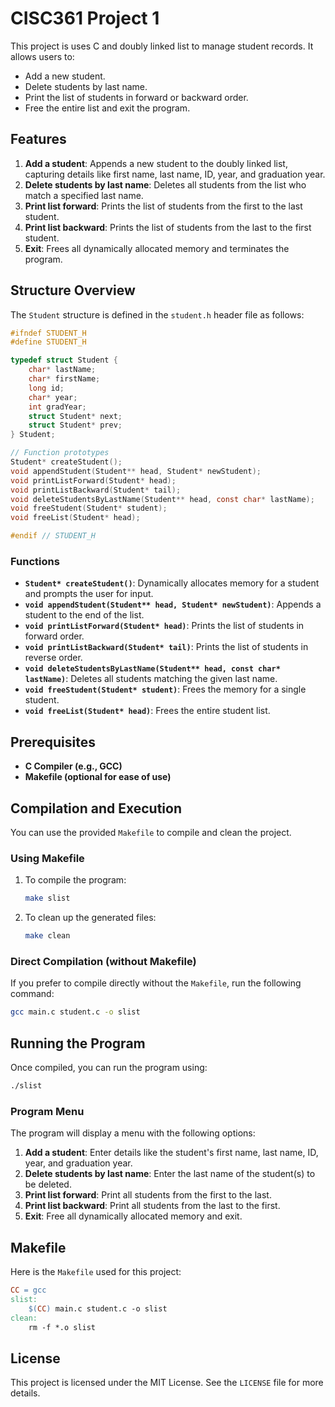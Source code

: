 
# CISC361 Project 1

This project is uses C and doubly linked list to manage student records. It allows users to:

- Add a new student.
- Delete students by last name.
- Print the list of students in forward or backward order.
- Free the entire list and exit the program.

## Features

1. **Add a student**: Appends a new student to the doubly linked list, capturing details like first name, last name, ID, year, and graduation year.
2. **Delete students by last name**: Deletes all students from the list who match a specified last name.
3. **Print list forward**: Prints the list of students from the first to the last student.
4. **Print list backward**: Prints the list of students from the last to the first student.
5. **Exit**: Frees all dynamically allocated memory and terminates the program.

## Structure Overview

The `Student` structure is defined in the `student.h` header file as follows:

```c
#ifndef STUDENT_H
#define STUDENT_H

typedef struct Student {
    char* lastName;
    char* firstName;
    long id;
    char* year;
    int gradYear;
    struct Student* next;
    struct Student* prev;
} Student;

// Function prototypes
Student* createStudent();
void appendStudent(Student** head, Student* newStudent);
void printListForward(Student* head);
void printListBackward(Student* tail);
void deleteStudentsByLastName(Student** head, const char* lastName);
void freeStudent(Student* student);
void freeList(Student* head);

#endif // STUDENT_H
```

### Functions

- **`Student* createStudent()`**: Dynamically allocates memory for a student and prompts the user for input.
- **`void appendStudent(Student** head, Student* newStudent)`**: Appends a student to the end of the list.
- **`void printListForward(Student* head)`**: Prints the list of students in forward order.
- **`void printListBackward(Student* tail)`**: Prints the list of students in reverse order.
- **`void deleteStudentsByLastName(Student** head, const char* lastName)`**: Deletes all students matching the given last name.
- **`void freeStudent(Student* student)`**: Frees the memory for a single student.
- **`void freeList(Student* head)`**: Frees the entire student list.

## Prerequisites

- **C Compiler (e.g., GCC)**
- **Makefile (optional for ease of use)**

## Compilation and Execution

You can use the provided `Makefile` to compile and clean the project.

### Using Makefile

1. To compile the program:

    ```bash
    make slist
    ```

2. To clean up the generated files:

    ```bash
    make clean
    ```

### Direct Compilation (without Makefile)

If you prefer to compile directly without the `Makefile`, run the following command:

```bash
gcc main.c student.c -o slist
```

## Running the Program

Once compiled, you can run the program using:

```bash
./slist
```

### Program Menu

The program will display a menu with the following options:

1. **Add a student**: Enter details like the student's first name, last name, ID, year, and graduation year.
2. **Delete students by last name**: Enter the last name of the student(s) to be deleted.
3. **Print list forward**: Print all students from the first to the last.
4. **Print list backward**: Print all students from the last to the first.
5. **Exit**: Free all dynamically allocated memory and exit.

## Makefile

Here is the `Makefile` used for this project:

```makefile
CC = gcc
slist:
    $(CC) main.c student.c -o slist
clean:
    rm -f *.o slist
```


## License

This project is licensed under the MIT License. See the `LICENSE` file for more details.
